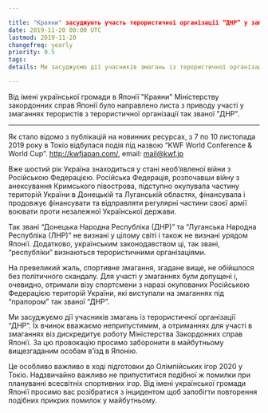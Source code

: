 ```yaml
---

title: "Краяни" засуджують участь терористичної організації “ДНР” у замаганнях із Карате
date: 2019-11-20 00:00 UTC
lastmod: 2019-11-20
changefreq: yearly
priority: 0.5
tags:
details: Ми засуджуємо дії учасників змагань із терористичної організації “ДНР”. Їх вчинок вважаємо неприпустимим, а отриманнях для участі в змаганнях віз дискредитує роботу Міністерства Закордонних справ Японії.

---
```


Від імені української громади в Японії "Краяни" Міністерству закордонних справ Японії було направлено листа з приводу участі у змаганнях терористів з терористичної організації так званої "ДНР".

<hr />

Як стало відомо з публікацій на новинних ресурсах, з 7 по 10 листопада 2019 року в Токіо відбулася подія під назвою “KWF World Conference & World Cup”.
http://kwfjapan.com/, email: mail@kwf.jp

Вже шостий рік Україна знаходиться у стані необ’явленої війни з Російською Федерацією. Російська Федерація, розпочавши війну з анексування Кримського півострова, підступно окупувала частину територій України в Донецькій та Луганській областях, фінансувала і продовжує фінансувати та відправляти регулярні частини своєї армії воювати проти незалежної Української держави.

Так звані “Донецька Народна Республіка (ДНР)” та “Луганська Народна Республіка (ЛНР)” не визнані у цілому світі і також не визнані урядом Японії. Додатково, українським законодавством ці, так звані, “республіки” визнаються терористичними організаціями.

На превеликий жаль, спортивне змагання, згадане вище, не обійшлося без політичного скандалу. Для участі у  змаганнях були допущені і, очевидно, отримали візу спортсмени з наразі окупованих Російською Федерацією територій України, які виступали на змаганнях під “прапором” так званої “ДНР”.

Ми засуджуємо дії учасників змагань із терористичної організації “ДНР”. Їх вчинок вважаємо неприпустимим, а отриманнях для участі в змаганнях віз дискредитує роботу Міністерства Закордонних справ Японії. За цю провокацію просимо заборонити в майбутньому вищезгаданим особам в’їзд в Японію.

Це особливо важливо в ході підготовки до Олімпійських ігор 2020 у Токіо. Надзвичайно важливо не припуститися подібної ж помилки при плануванні всесвітніх спортивних ігор.
Від імені української громади Японії просимо вас розібратися з інцидентом щоб запобігти повторення подібних прикрих помилок у майбутньому.
